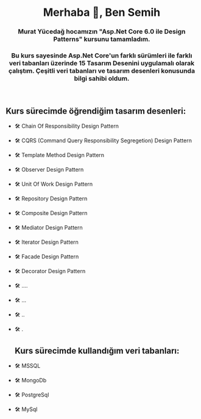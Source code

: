 <h1 align="center">Merhaba 👋, Ben Semih</h1>
<h3 align="center">Murat Yücedağ hocamızın "Asp.Net Core 6.0 ile Design Patterns" kursunu tamamladım.</h3>
<h3 align="center">Bu kurs sayesinde Asp.Net Core'un farklı sürümleri ile farklı veri tabanları üzerinde 15 Tasarım Desenini uygulamalı olarak çalıştım. Çeşitli veri tabanları ve tasarım desenleri konusunda bilgi sahibi oldum. </h3>

<br/>

<h2> Kurs sürecimde öğrendiğim tasarım desenleri:</h2>

- 🛠️ Chain Of Responsibility Design Pattern
- 🛠️ CQRS (Command Query Responsibility Segregetion) Design Pattern
- 🛠️ Template Method Design Pattern
- 🛠️ Observer Design Pattern
- 🛠️ Unit Of Work Design Pattern
- 🛠️ Repository Design Pattern
- 🛠️ Composite Design Pattern
- 🛠️ Mediator Design Pattern
- 🛠️ Iterator Design Pattern
- 🛠️ Facade Design Pattern
- 🛠️ Decorator Design Pattern
- 🛠️ ....
- 🛠️ ...
- 🛠️ ..
- 🛠️ .

  <h2> Kurs sürecimde kullandığım veri tabanları:</h2>

- 🛠️ MSSQL
- 🛠️ MongoDb
- 🛠️ PostgreSql
- 🛠️ MySql
